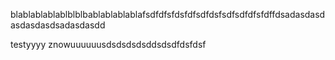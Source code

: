 blablablablablblblbablablablablafsdfdfsfdsfdfsdfdsfsdfsdfdfsfdffdsadasdasdasdasdasdsadasdasdd


testyyyy znowuuuuuusdsdsdsdsddsdsdfdsfdsf